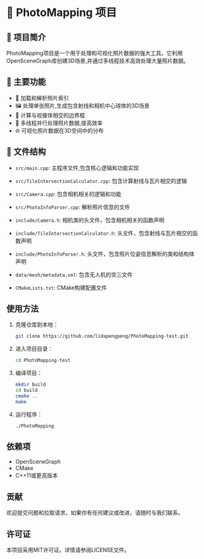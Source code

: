 # 📸 PhotoMapping 项目

## 🌟 项目简介

PhotoMapping项目是一个用于处理和可视化照片数据的强大工具。它利用OpenSceneGraph库创建3D场景,并通过多线程技术高效处理大量照片数据。

## 🚀 主要功能

- 📁 加载和解析照片索引
- 🖼️ 处理单张照片,生成包含射线和相机中心球体的3D场景
- 📏 计算与视锥体相交的边界框
- 🔄 多线程并行处理照片数据,提高效率
- 🌐 可视化照片数据在3D空间中的分布

## 📂 文件结构


- `src/main.cpp`: 主程序文件,包含核心逻辑和功能实现
- `src/TileIntersectionCalculator.cpp`: 包含计算射线与瓦片相交的逻辑
- `src/Camera.cpp`: 包含相机相关的逻辑和功能
- `src/PhotoInfoParser.cpp`: 解析照片信息的文件
  
- `include/Camera.h`: 相机类的头文件，包含相机相关的函数声明
- `include/TileIntersectionCalculator.h`: 头文件，包含射线与瓦片相交的函数声明
- `include/PhotoInfoParser.h`: 头文件，包含照片位姿信息解析的类和结构体声明
  
- `data/mesh/metadata.xml`: 包含无人机的空三文件
  
- `CMakeLists.txt`: CMake构建配置文件


## 使用方法

1. 克隆仓库到本地：
    ```bash
    git clone https://github.com/lidapengpeng/PhotoMapping-test.git
    ```

2. 进入项目目录：
    ```bash
    cd PhotoMapping-test
    ```

3. 编译项目：
    ```bash
    mkdir build
    cd build
    cmake ..
    make
    ```

4. 运行程序：
    ```bash
    ./PhotoMapping
    ```

## 依赖项

- OpenSceneGraph
- CMake
- C++11或更高版本

## 贡献

欢迎提交问题和拉取请求。如果你有任何建议或改进，请随时与我们联系。

## 许可证

本项目采用MIT许可证。详情请参阅LICENSE文件。